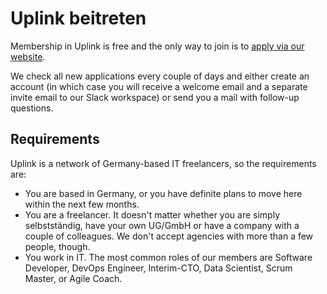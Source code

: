 # Uplink beitreten

Membership in Uplink is free and the only way to join is to [apply via our website](https://uplink.tech/en#apply).

We check all new applications every couple of days and either create an account (in which case you will receive a welcome email and a separate invite email to our Slack workspace) or send you a mail with follow-up questions.

## Requirements

Uplink is a network of Germany-based IT freelancers, so the requirements are:

* You are based in Germany, or you have definite plans to move here within the next few months.
* You are a freelancer. It doesn't matter whether you are simply selbstständig, have your own UG/GmbH or have a company with a couple of colleagues. We don't accept agencies with more than a few people, though.
* You work in IT. The most common roles of our members are Software Developer, DevOps Engineer,  Interim-CTO, Data Scientist, Scrum Master, or Agile Coach.
